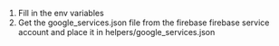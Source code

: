 1. Fill in the env variables
2. Get the google_services.json file from the firebase firebase service account and place it in helpers/google_services.json
